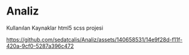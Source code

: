 # Analiz
Kullanılan Kaynaklar html5 scss projesi

https://github.com/sedatcalis/Analiz/assets/140658531/14e9f28d-f11f-420a-9cf0-5287a396c472

